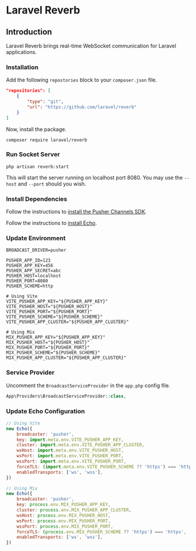# Laravel Reverb

## Introduction

Laravel Reverb brings real-time WebSocket communication for Laravel applications.

### Installation

Add the following `repostories` block to your `composer.json` file.

```json
"repositories": [
    {
        "type": "git",
        "url": "https://github.com/laravel/reverb"
    }
]
```

Now, install the package.

```shell
composer require laravel/reverb
```

### Run Socket Server

```shell
php artisan reverb:start
```

This will start the server running on localhost port 8080. You may use the `--host` and `--port` should you wish.

### Install Dependencies

Follow the instructions to [install the Pusher Channels SDK](https://laravel.com/docs/9.x/broadcasting#pusher-channels).

Follow the instructions to [install Echo](https://laravel.com/docs/9.x/broadcasting#client-side-installation).

### Update Environment

```
BROADCAST_DRIVER=pusher

PUSHER_APP_ID=123
PUSHER_APP_KEY=456
PUSHER_APP_SECRET=abc
PUSHER_HOST=localhost
PUSHER_PORT=8080
PUSHER_SCHEME=http

# Using Vite
VITE_PUSHER_APP_KEY="${PUSHER_APP_KEY}"
VITE_PUSHER_HOST="${PUSHER_HOST}"
VITE_PUSHER_PORT="${PUSHER_PORT}"
VITE_PUSHER_SCHEME="${PUSHER_SCHEME}"
VITE_PUSHER_APP_CLUSTER="${PUSHER_APP_CLUSTER}"

# Using Mix
MIX_PUSHER_APP_KEY="${PUSHER_APP_KEY}"
MIX_PUSHER_HOST="${PUSHER_HOST}"
MIX_PUSHER_PORT="${PUSHER_PORT}"
MIX_PUSHER_SCHEME="${PUSHER_SCHEME}"
MIX_PUSHER_APP_CLUSTER="${PUSHER_APP_CLUSTER}"
```

### Service Provider

Uncomment the `BroadcastServiceProvider` in the `app.php` config file.

```php
App\Providers\BroadcastServiceProvider::class,
```

### Update Echo Configuration

```javascript
// Using Vite
new Echo({
    broadcaster: 'pusher',
    key: import.meta.env.VITE_PUSHER_APP_KEY,
    cluster: import.meta.env.VITE_PUSHER_APP_CLUSTER,
    wsHost: import.meta.env.VITE_PUSHER_HOST,
    wsPort: import.meta.env.VITE_PUSHER_PORT,
    wssPort: import.meta.env.VITE_PUSHER_PORT,
    forceTLS: (import.meta.env.VITE_PUSHER_SCHEME ?? 'https') === 'https',
    enabledTransports: ['ws', 'wss'],
})

// Using Mix
new Echo({
    broadcaster: 'pusher',
    key: process.env.MIX_PUSHER_APP_KEY,
    cluster: process.env.MIX_PUSHER_APP_CLUSTER,
    wsHost: process.env.MIX_PUSHER_HOST,
    wsPort: process.env.MIX_PUSHER_PORT,
    wssPort: process.env.MIX_PUSHER_PORT,
    forceTLS: (process.env.MIX_PUSHER_SCHEME ?? 'https') === 'https',
    enabledTransports: ['ws', 'wss'],
})
```